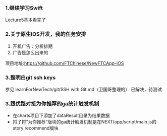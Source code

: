 ### 1.继续学习Swift
 Lecture5基本看完了

### 2.关于原生iOS开发，我的任务安排
1. 开机广告：分析排期
2. 广告是怎么出来的

项目地址:<https://github.com/FTChinese/NewFTCApp-iOS>

### 3.整明白git ssh keys
参见 learnForNewTech/git/SSH with Git.md（卫国哥整理的）
已解决，待测试

### 3.跟优路对接为你推荐的ga统计触发机制
- 在charts项目下添加了dataResult目录为结果数据
- 捋了捋“为你推荐”版块的ga统计触发机制是在NEXT/app/script/main.js的story recommend版块